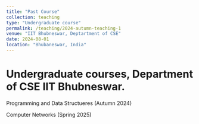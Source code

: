 ```yaml
---
title: "Past Course"
collection: teaching
type: "Undergraduate course"
permalink: /teaching/2024-autumn-teaching-1
venue: "IIT Bhubneswar, Deptartment of CSE"
date: 2024-08-01
location: "Bhubaneswar, India"
---
```




Undergraduate courses, Department of CSE IIT Bhubneswar.
======
Programming and Data Structueres (Autumn 2024)

Computer Networks (Spring 2025)

<!--Heading 2
======

Heading 3
======
-->
